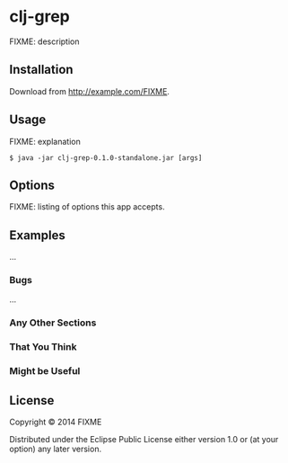 # clj-grep

FIXME: description

## Installation

Download from http://example.com/FIXME.

## Usage

FIXME: explanation

    $ java -jar clj-grep-0.1.0-standalone.jar [args]

## Options

FIXME: listing of options this app accepts.

## Examples

...

### Bugs

...

### Any Other Sections
### That You Think
### Might be Useful

## License

Copyright © 2014 FIXME

Distributed under the Eclipse Public License either version 1.0 or (at
your option) any later version.
